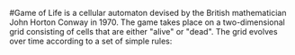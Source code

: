  #Game of Life is a cellular automaton devised by the British mathematician John Horton Conway in 1970. The game takes place on a two-dimensional grid consisting of cells that are either "alive" or "dead". The grid evolves over time according to a set of simple rules:
